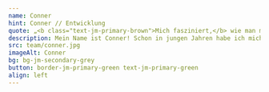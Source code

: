 ```yaml
---
name: Conner
hint: Conner // Entwicklung
quote: „<b class="text-jm-primary-brown">Mich fasziniert,</b> wie man mit Softwareentwicklung effiziente <b>Lösungen</b> für komplexe <b>Probleme</b> schaffen kann."
description: Mein Name ist Conner! Schon in jungen Jahren habe ich mich für die Entwicklung von Anwendungen begeistert. Diese Leidenschaft hat mich dazu inspiriert, eine Ausbildung zum Fachinformatiker in Hannover zu absolvieren. Besonders interessiere ich mich für die Entwicklung von Webanwendungen, mobilen Apps und Lösungen im Bereich des Internet of Things (IoT). "Mich fasziniert, wie man mit Softwareentwicklung effiziente Lösungen für komplexe Probleme schaffen kann."
src: team/conner.jpg
imageAlt: Conner
bg: bg-jm-secondary-grey
button: border-jm-primary-green text-jm-primary-green
align: left
---
```

